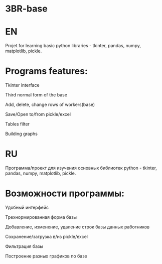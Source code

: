 # 3BR-base
# EN
Projet for learning basic python libraries - tkinter, pandas, numpy, matplotlib, pickle.
# Programs features: 
Tkinter interface

Third normal form of the base

Add, delete, change rows of workers(base)

Save/Open to/from pickle/excel

Tables filter

Building graphs 

# RU
Программа/проект для изучения основных библиотек python - tkinter, pandas, numpy, matplotlib, pickle.
# Возможности программы: 
Удобный интерфейс

Трехнормированная форма базы

Добавление, изменение, удаление строк базы данных работников

Сохранение/загрузка в/из pickle/excel

Фильтрация базы

Построение разных графиков по базе
